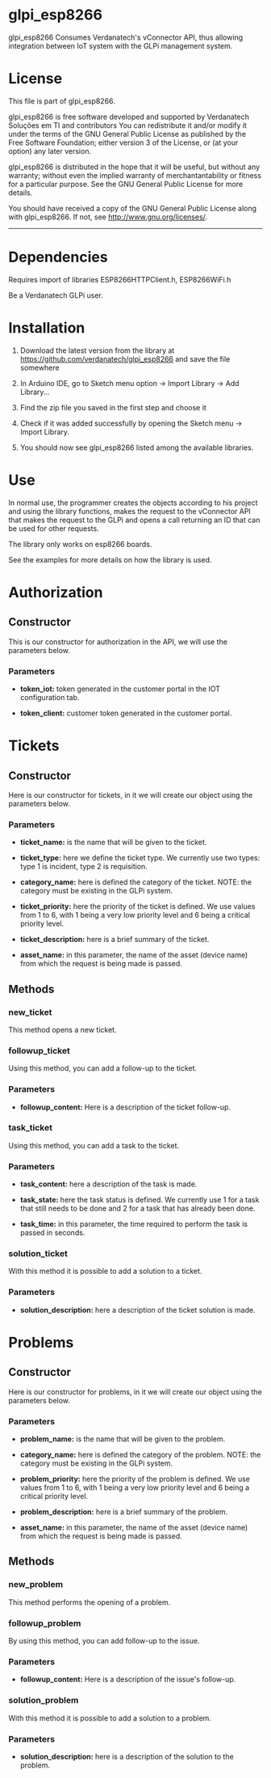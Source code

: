 # glpi_esp8266

glpi_esp8266 Consumes Verdanatech's vConnector API, thus allowing integration between IoT system with the GLPi management system.

# License

This file is part of glpi_esp8266.

glpi_esp8266 is free software developed and supported
by Verdanatech Soluções em TI and contributors
You can redistribute it and/or modify
it under the terms of the GNU General Public License as published by
the Free Software Foundation; either version 3 of the License, or
(at your option) any later version.

glpi_esp8266 is distributed in the hope that it will be useful,
but without any warranty; without even the implied warranty of
merchantantability or fitness for a particular purpose.
See the GNU General Public License for more details.

You should have received a copy of the GNU General Public License
along with glpi_esp8266. If not, see <http://www.gnu.org/licenses/>.

---

# Dependencies

Requires import of libraries ESP8266HTTPClient.h, ESP8266WiFi.h

Be a Verdanatech GLPi user.

# Installation

1. Download the latest version from the library at https://github.com/verdanatech/glpi_esp8266 and save the file somewhere

2. In Arduino IDE, go to Sketch menu option -> Import Library -> Add Library...

3. Find the zip file you saved in the first step and choose it

4. Check if it was added successfully by opening the Sketch menu -> Import Library. 

5. You should now see glpi_esp8266 listed among the available libraries.

# Use

In normal use, the programmer creates the objects according to his project and using the library functions, makes the request to the vConnector API that makes the request to the GLPi and opens a call returning an ID that can be used for other requests.

The library only works on esp8266 boards.

See the examples for more details on how the library is used.


# Authorization


## Constructor
This is our constructor for authorization in the API, we will use the parameters below.


### Parameters

 - **token_iot:** token generated in the customer portal in the IOT configuration tab.

 - **token_client:** customer token generated in the customer portal.


# Tickets


## Constructor
Here is our constructor for tickets, in it we will create our object using the parameters below.

### Parameters

 - **ticket_name:** is the name that will be given to the ticket.

 - **ticket_type:** here we define the ticket type. We currently use two types: type 1 is incident, type 2 is requisition.

 - **category_name:** here is defined the category of the ticket. NOTE: the category must be existing in the GLPi system.

 - **ticket_priority:** here the priority of the ticket is defined. We use values from 1 to 6, with 1 being a very low priority level and 6 being a critical priority level.

 - **ticket_description:** here is a brief summary of the ticket.

 - **asset_name:** in this parameter, the name of the asset (device name) from which the request is being made is passed.


## Methods

### new_ticket
This method opens a new ticket.


### followup_ticket
Using this method, you can add a follow-up to the ticket.


### Parameters

 - **followup_content:** Here is a description of the ticket follow-up.

### task_ticket
Using this method, you can add a task to the ticket.


### Parameters

 - **task_content:** here a description of the task is made.

 - **task_state:** here the task status is defined. We currently use 1 for a task that still needs to be done and 2 for a task that has already been done.

 - **task_time:** in this parameter, the time required to perform the task is passed in seconds.


### solution_ticket
With this method it is possible to add a solution to a ticket.


### Parameters

 - **solution_description:** here a description of the ticket solution is made.


# Problems

## Constructor
Here is our constructor for problems, in it we will create our object using the parameters below.

### Parameters

 - **problem_name:** is the name that will be given to the problem.

 - **category_name:** here is defined the category of the problem. NOTE: the category must be existing in the GLPi system.

 - **problem_priority:** here the priority of the problem is defined. We use values from 1 to 6, with 1 being a very low priority level and 6 being a critical priority level.

 - **problem_description:** here is a brief summary of the problem.

 - **asset_name:** in this parameter, the name of the asset (device name) from which the request is being made is passed.


## Methods

### new_problem
This method performs the opening of a problem.


### followup_problem
By using this method, you can add follow-up to the issue.


### Parameters

 - **followup_content:** Here is a description of the issue's follow-up.


### solution_problem
With this method it is possible to add a solution to a problem.


### Parameters

 - **solution_description:** here is a description of the solution to the problem.

